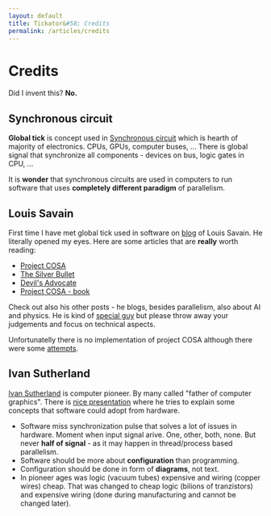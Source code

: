 ```yaml
---
layout: default
title: Tickator&#58; Credits
permalink: /articles/credits
---
```


Credits
=======

Did I invent this? **No.**

Synchronous circuit
-------------------

**Global tick** is concept used in [Synchronous circuit](https://en.wikipedia.org/wiki/Synchronous_circuit) which is hearth of majority of electronics. CPUs, GPUs, computer buses, ... There is global signal that synchronize all components - devices on bus, logic gates in CPU, ... 

It is **wonder** that synchronous circuits are used in computers to run software that uses **completely different paradigm** of parallelism.

Louis Savain
------------

First time I have met global tick used in software on [blog](http://rebelscience.blogspot.com/) of Louis Savain. He literally opened my eyes. Here are some articles that are **really** worth reading:

*   [Project COSA](http://www.rebelscience.org/Cosas/COSA.htm)
*   [The Silver Bullet](http://www.rebelscience.org/Cosas/Reliability.htm)
*   [Devil's Advocate](http://www.rebelscience.org/Cosas/objections.htm)
*   [Project COSA - book](http://www.rebelscience.org/download/cosa002.pdf)

Check out also his other posts - he blogs, besides parallelism, also about AI and physics. He is kind of [special guy](http://rebelscience.blogspot.cz/2007/10/who-am-i-what-are-my-credentials.html) but please throw away your judgements and focus on technical aspects.

Unfortunatelly there is no implementation of project COSA although there were some [attempts](http://www.rebelscience.org/discussion/viewforum.php?f=1).

Ivan Sutherland
---------------

[Ivan Sutherland](https://en.wikipedia.org/wiki/Ivan_Sutherland) is computer pioneer. By many called "father of computer graphics". There is [nice presentation](http://www.infoq.com/presentations/The-Sequential-Prison) where he tries to explain some concepts that software could adopt from hardware.

*   Software miss synchronization pulse that solves a lot of issues in hardware. Moment when input signal arive. One, other, both, none. But never **half of signal** - as it may happen in thread/process based parallelism.
*   Software should be more about **configuration** than programming.
*   Configuration should be done in form of **diagrams**, not text.
*   In pioneer ages was logic (vacuum tubes) expensive and wiring (copper wires) cheap. That was changed to cheap logic (bilions of tranzistors) and expensive wiring (done during manufacturing and cannot be changed later).
